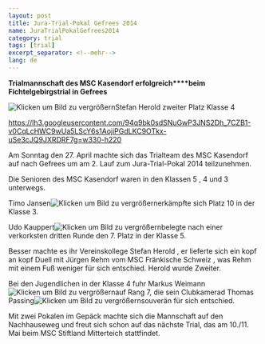 ```yaml
---
layout: post
title: Jura-Trial-Pokal Gefrees 2014
name: JuraTrialPokalGefrees2014
category: trial
tags: [trial]
excerpt_separator: <!--mehr-->
lang: de
---
```


**Trialmannschaft des MSC Kasendorf  erfolgreich****beim Fichtelgebirgstrial in Gefrees**

![Klicken um Bild zu vergrößern](https://lh3.googleusercontent.com/-VuYymH8nfvI/U11MwtNtmVI/AAAAAAAAECA/nqNoRQWEbBo/w710-h533-no/stefan.JPG)Stefan Herold zweiter Platz  Klasse 4
 
<!--mehr-->

https://lh3.googleusercontent.com/94q9bk0sdSNuGwP3JNS2Dh_7CZB1-v0CqLcHWC9wUa5LScY6s1AojiPGdLKC9OTkx-uSe3cJQ9JXRDRF7g=w330-h220

Am Sonntag den 27. April machte sich das Trialteam des MSC Kasendorf auf nach Gefrees um am 2. Lauf  zum Jura-Trial-Pokal 2014 teilzunehmen.

Die Senioren des MSC Kasendorf waren in den Klassen 5 , 4  und 3 unterwegs.

 Timo Jansen![Klicken um Bild zu vergrößern](https://lh6.googleusercontent.com/-1gJdFPDAzho/U11NBvjMPWI/AAAAAAAAECQ/uB8nCHX8lJI/w710-h533-no/timo.JPG)erkämpfte sich Platz 10 in der Klasse 3.

 Udo Kauppert![Klicken um Bild zu vergrößern](https://lh4.googleusercontent.com/-MAl9ZHcH81U/U11MePBiNUI/AAAAAAAAEBw/3Lo6SilMBlU/w709-h533-no/ich.JPG)belegte nach einer verkorksten dritten Runde den 7. Platz in der Klasse 5.

Besser machte es ihr Vereinskollege Stefan Herold , er lieferte sich ein kopf an kopf Duell mit Jürgen Rehm vom MSC Fränkische Schweiz , was Rehm mit einem Fuß weniger für sich entschied. Herold wurde Zweiter.

Bei den Jugendlichen in der Klasse 4 fuhr Markus Weimann![Klicken um Bild zu vergrößern](https://lh4.googleusercontent.com/-D9tZn3hVzG0/U11MmVA4jRI/AAAAAAAAEB4/btJohLrcseg/w711-h533-no/markus.JPG)auf Rang 7, die sein Clubkamerad Thomas Passing![Klicken um Bild zu vergrößern](https://lh6.googleusercontent.com/-xBUTHBDFMhk/U11M58Evz8I/AAAAAAAAECI/R2nMr6jBCM8/w710-h533-no/Thomas.JPG)souverän für sich entschied.

Mit zwei Pokalen im Gepäck machte sich die Mannschaft auf den Nachhauseweg und freut sich schon auf das nächste Trial, das am 10./11. Mai    beim MSC  Stiftland Mitterteich stattfindet.
